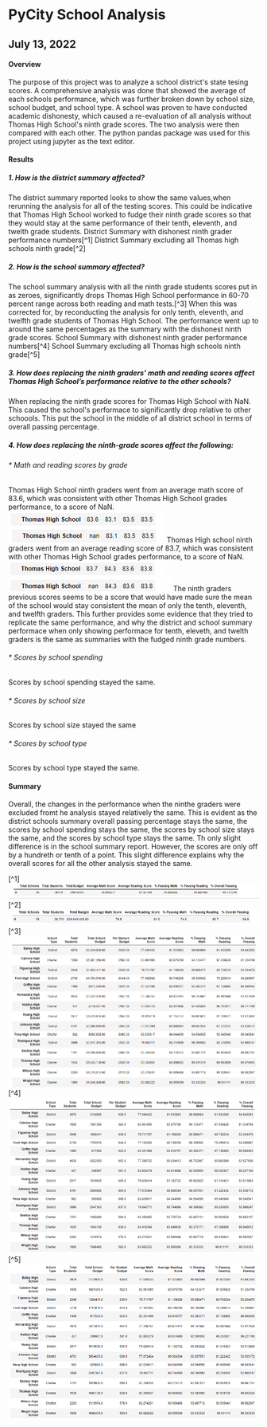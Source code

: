 # PyCity School Analysis
## July 13, 2022

#### **Overview**
The purpose of this project was to analyze a school district's state tesing scores. A comprehensive analysis was done that showed the average of each schools performance, which was further broken down by school size, school budget, and school type. A school was proven to have conducted academic dishonesty, which caused a re-evaluation of all analysis without Thomas High School's ninth grade scores. The two analysis were then compared with each other. The python pandas package was used for this project using jupyter as the text editor. 
#### **Results**
##### 1. How is the district summary affected?
The district summary reported looks to show the same values,when rerunning the analysis for all of the testing scores. This could be indicative that Thomas High School worked to fudge their ninth grade scores so that they would stay at the same performance of their tenth, eleventh, and twelth grade students.
District Summary with dishonest ninth grader performance numbers[^1]
District Summary excluding all Thomas high schools ninth grade[^2]
##### 2. How is the school summary affected?
The school summary analysis with all the ninth grade students scores put in as zeroes, significantly drops Thomas High School performance in 60-70 percent range across both reading and math tests.[^3] When this was corrected for, by reconducting the analysis for only tenth, eleventh, and twelfth grade students of Thomas High School. The performance went up to around the same percentages as the summary with the dishonest ninth grade scores.
School Summary with dishonest ninth grader performance numbers[^4]
School Summary excluding all Thomas high schools ninth grade[^5]
##### 3. How does replacing the ninth graders’ math and reading scores affect Thomas High School’s performance relative to the other schools?
When replacing the ninth grade scores for Thomas High School with NaN. This caused the school's performace to significantly drop relative to other schoools. This put the school in the middle of all district school in terms of overall passing percentage. 
##### 4. How does replacing the ninth-grade scores affect the following:
######   * Math and reading scores by grade
Thomas High School ninth graders went from an average math score of 83.6, which was consistent with other Thomas High School grades performance, to a score of NaN. ![6](https://github.com/encollin94/Python-Pandas-Project/blob/main/PyCity_Schools_FudgedNinthGrade_MathScores.png) ![7](https://github.com/encollin94/Python-Pandas-Project/blob/main/PyCity_Schools_NaNNinthGrade_MathScores.png) Thomas High school ninth graders went from an average reading score of 83.7, which was consistent with other Thomas High School grades performance, to a score of NaN. ![8](https://github.com/encollin94/Python-Pandas-Project/blob/main/PyCity_Schools_FudgedNinthGrade_ReadingScores.png) ![9](https://github.com/encollin94/Python-Pandas-Project/blob/main/PyCity_Schools_NaNNinthGrade_ReadingScores.png) The ninth graders previous scores seems to be a score that would have made sure the mean of the school would stay consistent the mean of only the tenth, eleventh, and twelfth graders. This further provides some evidence that they tried to replicate the same performance, and why the district and school summary performace when only showing performace for tenth, eleveth, and twelth graders is the same as summaries with the fudged ninth grade numbers.
######   * Scores by school spending
Scores by school spending stayed the same. 
######   * Scores by school size
Scores by school size stayed the same
######   * Scores by school type
Scores by school type stayed the same. 
#### **Summary**
Overall, the changes in the performance when the ninthe graders were excluded fromt he analysis stayed relatively the same. This is evident as the district schools summary overall passing percentage stays the same, the scores by school spending stays the same, the scores by school size stays the same, and the scores by school type stays the same. Th only slight difference is in the school summary report. However, the scores are only off by a hundreth or tenth of a point. This slight difference explains why the overall scores for all the other analysis stayed the same. 


[^1]![1](https://github.com/encollin94/Python-Pandas-Project/blob/main/PyCity_Schools_FudgedNinthGrade_DistrictSummary.png)
[^2]![2](https://github.com/encollin94/Python-Pandas-Project/blob/main/PyCity_Schools_NoNinthGrade_DistrictSummary.png)
[^3]![3](https://github.com/encollin94/Python-Pandas-Project/blob/main/PyCity_Schools_NaNNinthGrade_SchoolSummary.png)
[^4]![4](https://github.com/encollin94/Python-Pandas-Project/blob/main/PyCity_Schools_FudgedNinthGrade_SchoolSummary.png)
[^5]![5](https://github.com/encollin94/Python-Pandas-Project/blob/main/PyCity_Schools_NoNinthGrade_SchoolSummary.png)
